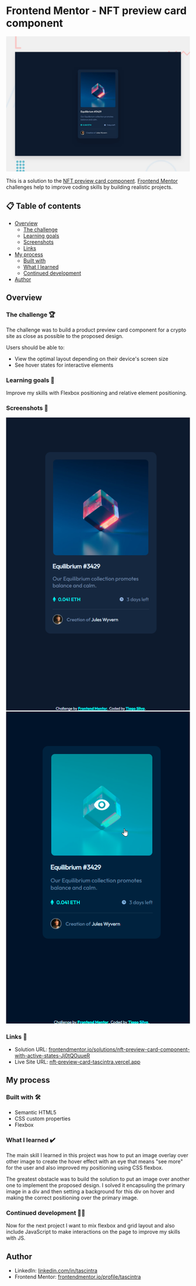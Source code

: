 # Frontend Mentor - NFT preview card component

![Design preview for the NFT preview card component coding challenge](./design/desktop-preview.jpg)

This is a solution to the [NFT preview card component](https://www.frontendmentor.io/challenges/nft-preview-card-component-SbdUL_w0U). [Frontend Mentor](https://www.frontendmentor.io) challenges help to improve coding skills by building realistic projects. 

## 📋 Table of contents 

- [Overview](#overview)
  - [The challenge](#the-challenge-)
  - [Learning goals](#learning-goals-)
  - [Screenshots](#screenshots-)
  - [Links](#links-)
- [My process](#my-process)
  - [Built with](#built-with-%EF%B8%8F)
  - [What I learned](#what-i-learned-%EF%B8%8F)
  - [Continued development](#continued-development-)
- [Author](#author)

## Overview

### The challenge 🏆

The challenge was to build a product preview card component for a crypto site as close as possible to the proposed design.

Users should be able to:

- View the optimal layout depending on their device's screen size
- See hover states for interactive elements

### Learning goals 🎯

Improve my skills with Flexbox positioning and relative element positioning.

### Screenshots 📸
![](./images/ss/nft-preview-card-component-main-layout.png)
![](./images/ss/nft-preview-card-component-main-hover.png)

### Links 🔗

- Solution URL: [frontendmentor.io/solutions/nft-preview-card-component-with-active-states-Jj0tQOuueR](https://www.frontendmentor.io/solutions/nft-preview-card-component-with-active-states-Jj0tQOuueR)
- Live Site URL: [nft-preview-card-tascintra.vercel.app](https://nft-preview-card-tascintra.vercel.app/)

## My process

### Built with 🛠️

- Semantic HTML5
- CSS custom properties
- Flexbox

### What I learned ✔️

The main skill I learned in this project was how to put an image overlay over other image to create the hover effect with an eye that means "see more" for the user and also improved my positioning using CSS flexbox.

The greatest obstacle was to build the solution to put an image over another one to implement the proposed design. I solved it encapsuling the primary image in a div and then setting a background for this div on hover and making the correct positioning over the primary image.

### Continued development 👨‍💻

Now for the next project I want to mix flexbox and grid layout and also include JavaScript to make interactions on the page to improve my skills with JS.

## Author

- LinkedIn: [linkedin.com/in/tascintra](https://www.linkedin.com/in/tascintra/)
- Frontend Mentor: [frontendmentor.io/profile/tascintra](https://www.frontendmentor.io/profile/tascintra)

